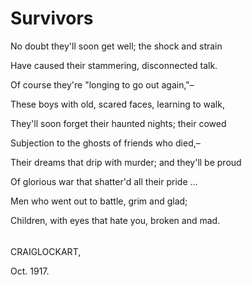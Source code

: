 # Survivors

No doubt they'll soon get well; the shock and strain

  Have caused their stammering, disconnected talk.

Of course they're "longing to go out again,"– 

  These boys with old, scared faces, learning to walk,

They'll soon forget their haunted nights; their cowed

  Subjection to the ghosts of friends who died,– 

Their dreams that drip with murder; and they'll be proud

  Of glorious war that shatter'd all their pride ...

Men who went out to battle, grim and glad;

Children, with eyes that hate you, broken and mad.

###### 

CRAIGLOCKART,

Oct. 1917.

